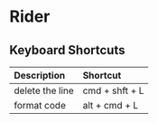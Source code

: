 # Rider

## Keyboard Shortcuts

| Description | Shortcut |
| :--- | :--- |
| delete the line | cmd + shft + L |
| format code | alt + cmd + L  |




